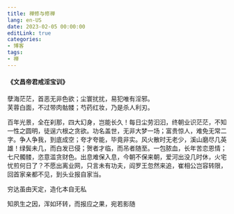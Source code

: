 ```yaml
---
title: 禅修与修禅
lang: en-US
date: 2023-02-05 00:00:00
editLink: true
categories: 
- 博客
tags: 
- 禅
---
```


#### 《文昌帝君戒淫宝训》
孽海茫茫，首恶无非色欲；尘寰扰扰，易犯唯有淫邪。    
芙蓉白面，不过带肉骷髅；芍药红妆，乃是杀人利刃。      

百年光景，全在刹那，四大幻身，岂能长久！每日尘劳汩汩，终朝业识茫茫，不知一性之圆明，徒逞六根之贪欲。功名盖世，无非大梦一场；富贵惊人，难免无常二字。争人争我，到底成空；夸才夸能，毕竟非实。风火散时无老少，溪山磨尽几英雄！绿鬓未几，而白发已侵；贺者才临，而吊者随至。一包脓血，长年苦恋恩情；七尺髑髅，恣意滥贪财色。出息难保入息，今朝不保来朝，爱河出没几时休，火宅忧煎何日了？不愿出离业网，只言未有功夫，阎罗王忽然来追，崔相公岂容转限，回首家亲都不见，到头业报自家当。    

穷达虽由天定，造化本自无私     

知夙生之因，浑如环转，而报应之果，宛若影随     
